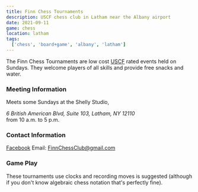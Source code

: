 ```yaml
---
title: Finn Chess Tournaments
description: USCF chess club in Latham near the Albany airport
date: 2021-09-11
game: chess
location: latham
tags:
  ['chess', 'board+game', 'albany', 'latham']
---
```


The Finn Chess Tournaments are low cost [USCF](https://new.uschess.org/) rated events held on Sundays. They welcome players of all skills and provide free snacks and water. 

### Meeting Information

Meets some Sundays at the Shelly Studio, <address>6 British American Blvd, Suite 103, Latham, NY 12110</address> from 10 a.m. to 5 p.m.

### Contact Information
[Facebook](https://www.facebook.com/groups/FinnChessClub/)
Email: [FinnChessClub@gmail.com](mailto:FinnChessClub@gmail.com)

### Game Play

These tournaments use clocks and recording moves is suggested (although if you don't know algebraic chess notation that's perfectly fine).